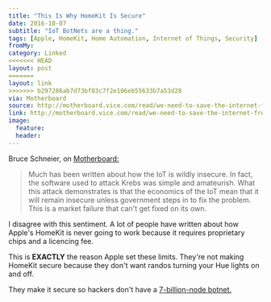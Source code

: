 ```yaml
---
title: "This Is Why HomeKit Is Secure"
date: 2016-10-07
subtitle: "IoT BotNets are a thing."
tags: [Apple, HomeKit, Home Automation, Internet of Things, Security]
fromMy: 
category: Linked
<<<<<<< HEAD
layout: post
=======
layout: link
>>>>>>> b297286ab7d73bf83c7f2e106eb55633b7a53d28
via: Motherboard
source: http://motherboard.vice.com/read/we-need-to-save-the-internet-from-the-internet-of-things
link: http://motherboard.vice.com/read/we-need-to-save-the-internet-from-the-internet-of-things
image:
  feature:
  header:
---
```

Bruce Schneier, on [Motherboard:](http://motherboard.vice.com/read/we-need-to-save-the-internet-from-the-internet-of-things)
 
 > Much has been written about how the IoT is wildly insecure. In fact, the software used to attack Krebs was simple and amateurish. What this attack demonstrates is that the economics of the IoT mean that it will remain insecure unless government steps in to fix the problem. This is a market failure that can't get fixed on its own.
 
 I disagree with this sentiment. A lot of people have written about how Apple's HomeKit is never going to work because it requires proprietary chips and a licencing fee.
 
 This is **EXACTLY** the reason Apple set these limits. They're not making HomeKit secure because they don't want randos turning your Hue lights on and off. 
 
 They make it secure so hackers don't have a [7-billion-node botnet.](http://www.gartner.com/newsroom/id/3165317)

<!-- #Apple, #HomeAutomation, #InternetofThings, #Security  #HomeKit -->
